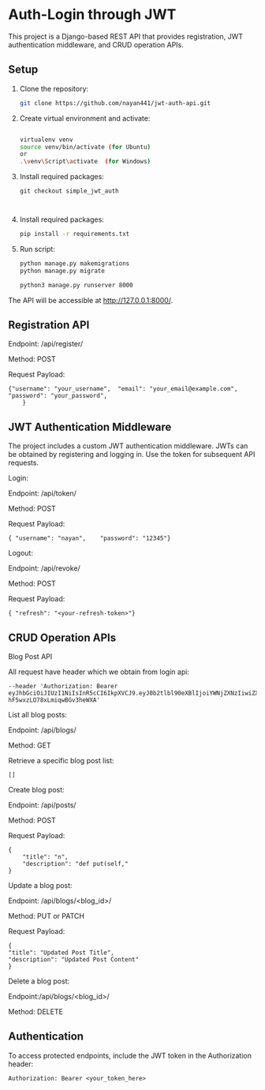# Auth-Login through JWT

This project is a Django-based REST API that provides registration, JWT authentication middleware, and CRUD operation APIs.


## Setup

1. Clone the repository:

   ```bash
   git clone https://github.com/nayan441/jwt-auth-api.git

2. Create virtual environment and activate:

   ```bash

   virtualenv venv
   source venv/bin/activate (for Ubuntu)
   or
   .\venv\Script\activate  (for Windows)

3. Install required packages:
    ```
    git checkout simple_jwt_auth

  
4. Install required packages:

   ```bash
   pip install -r requirements.txt

5. Run script:

   ```bash
   python manage.py makemigrations
   python manage.py migrate
   
   python3 manage.py runserver 8000

The API will be accessible at http://127.0.0.1:8000/.

## Registration API

Endpoint: /api/register/

Method: POST

Request Payload:

    {"username": "your_username",  "email": "your_email@example.com",  "password": "your_password",
        }

## JWT Authentication Middleware
The project includes a custom JWT authentication middleware. JWTs can be obtained by registering and logging in. Use the token for subsequent API requests.

Login:

Endpoint: /api/token/

Method: POST

Request Payload:

    { "username": "nayan",    "password": "12345"}

Logout:

Endpoint: /api/revoke/

Method: POST

Request Payload:

    { "refresh": "<your-refresh-token>"}


## CRUD Operation APIs
Blog Post API

All request have header which we obtain from login api:

    --header 'Authorization: Bearer eyJhbGciOiJIUzI1NiIsInR5cCI6IkpXVCJ9.eyJ0b2tlbl90eXBlIjoiYWNjZXNzIiwiZXhwIjoxNzAzOTQyNjI2LCJpYXQiOjE3MDM5NDIwMjYsImp0aSI6ImQwMjkzMzdmMzQwYTQ4Y2U4NzcyOTc0YjIwOGQyOTc2IiwidXNlcl9pZCI6MX0.4CfXBEbMc7DBBi2gy-hF5wxzLO78xLmiqwBGv3heWXA'

List all blog posts:

Endpoint: /api/blogs/

Method: GET

Retrieve a specific blog post list:

    []

Create blog post:

Endpoint: /api/posts/

Method: POST

Request Payload:

    {
        "title": "n",
        "description": "def put(self,"
    }

Update a blog post:

Endpoint: /api/blogs/<blog_id>/

Method: PUT or PATCH

Request Payload:

    {
    "title": "Updated Post Title",
    "description": "Updated Post Content"
    }

Delete a blog post:

Endpoint:/api/blogs/<blog_id>/

Method: DELETE

## Authentication
To access protected endpoints, include the JWT token in the Authorization header:

    Authorization: Bearer <your_token_here>

